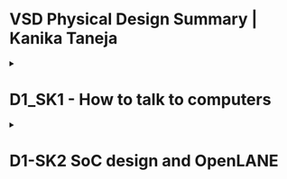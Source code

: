 # VSD Physical Design Summary | Kanika Taneja
<details><summary> <h1> D1_SK1 - How to talk to computers </summary><p>


<details><summary> <h2> :book: L1 - Introduction to QFN-48 Package, chips, pads, core, die and IPs</summary><p>		
The QFN-48 Package with a chip in the center is shown below. Connections are made to the boundaries of the chip through wirebonds.
		
![QN-48 Package with chip](https://user-images.githubusercontent.com/57150778/218431254-de324341-4bf1-43e9-97b5-6472ea4ce357.png)

Contents of a chip : 

i) Pads : These cells act as interfaces for signals travelling in and out of the chip.
ii) Core : This is where all the digital logic is placed.
iii) Die : It is the size of the entire chip; manufactured on Si wafer. 


![image](https://user-images.githubusercontent.com/57150778/218431961-da71e90b-a5a7-4345-aa84-be8762b517bd.png)

The two kinds of blocks on an SoC are Macros and IPs (Intellectual Properties). Macros are completely digital logic, while IP are blocks that need some level of intelligence to build.

</p>
</details>

<details><summary> <h2> :book: L2 - Introduction to RISC-V</summary><p>

### RISC-V Instruction Set Architecture (ISA)
It is the language of the computer. For a C-program to run on the hardware, the C-program is first compiled in its assembly language program. This assembly language program is converted to machine language program, (binary) which is basically electronic signals (0s and 1s) which are understood by the hardware of the computer. 

A hardware description language (HDL) is needed to replicate the Instruction Set Architecture using some RTL. HDL is the interface present between RISC-V architecture and the layout. 

![image](https://user-images.githubusercontent.com/57150778/218434578-debae85b-4371-4700-8541-730d258c081d.png)
</p>
</details>

<details><summary> <h2> :book: L3 - From Software Applications to Hardware </summary><p>	

Applications or software in our devices are implemented in the hardware chips, as described below:


Applications or software in out laptops / mobile phones are implemented in the hardware chips, like shown. 

System Software converts the application program into binary language. There are various layers of a system software.
The major components of a system software are:

1) OS: 
It handles IO operation, allocates memories. Majorly, it converts the application software to assembly language program and finally to binary language program so that it is understood by the hardware.
The outputs of the operating system are small functions in C/C++ or Java. These are input to the compiler.
		
2) Compiler : 
It converts the application software in C, C++ or Java into instructions (*.exe file),  the syntax of which depends on the type of hardware. For ex: If the hardware belongs to intel-X86, the instructions belong to X86; etc. 
		
3) Assembler:
An assembler takes in instructions and converts it into respective machine language program (Binary numbers: 1s and 0s). This binary language is fed to the hardware and accordingly, the hardware generates the output. 

![image](https://user-images.githubusercontent.com/57150778/218435817-f64b1f72-dc22-4d6e-abd6-749e1872040d.png)
</p>
</details>

</p>
</details>


<details><summary> <h1> D1-SK2 SoC design and OpenLANE  </summary><p>

<details><summary> <h2> :book: L1 - Intro to all components of open-source digital asic design  </summary><p>	

Digital ASIC design requires:

1) HDL : RTL of the function we want to implement including the RTL of all used Ips
2) CAD Tools used for electronic Design Automation (EDA)
3) Process Design Kits (PDK)

![image](https://user-images.githubusercontent.com/57150778/218443990-93629905-0fd2-46af-a6c7-cf76523a4cbd.png)


<h3> PDK </h3>

PDK acts as an interface between fabrication companies and designers. Earlier, design if an IC wad closely twined with process design kits owned by companies like TI. The need for separating design from fabrication technology led to creation of open-source PDKs (Processs Design Kits).

PDK is a collection of files for modelling the fabrication process for EDA tools. It consists of:
1) Process Design Rules - LVS, DRC checks
2) Device Models
3) Digital Standard Cell Libraries,
etc

Skywater 130nm open-pdk was introduced by Google and skywater, enabling complete ASIC design process to be open-source. 

Sky-130 nm tech node, despite being old; is still in use because of two main reasons:
1) Several applications don't need faster, advanced nodes. 130nm process has good enough performance to fit such applications. A pipelined version of RV32i CPU can achieve GHz clock. 
2) 130nm fabrication process is cheaper compared to advanced nodes.

</p>
</details>

<details><summary> <h2> :book: L2 - Simplified RTL-GDS Flow  </summary><p>

Major Implementation Steps in ASIC design flow are:
* Synthesis
* Floor/Power Planning
* Placement
* Clock Tree SYnthesis
* Routing
* Sign Off

The event of producing final layout is called "Tapeout".
![image](https://user-images.githubusercontent.com/57150778/218445851-b6ac990e-6b20-444f-9d43-2164cd7ab79a.png)

<details><summary><h3> Synthesis </h3></summary><p>

Design has to be translated into circuits having components from standard cell libraries (SCL).
The resultant circuit is a gate level netlist. It is functionally equivalent to the RTL.

![image](https://user-images.githubusercontent.com/57150778/218446318-07d5a251-0fbb-441b-b0c9-ab6d3353850b.png)

Standard Cells have a regular layout; typically all the same height with varying widths. It is an integer multiple of units called the "site width".
Each cell comes with different models or views utilized by different tools:

	1) Liberty view : electrical models like delay, power model
	2) HDL behavioral models for the cells
	3) SPICE or CDL view
	4) Layout View:
		i. GSDII (detailed View)
		ii. LEF View (abstract view)
        
![image](https://user-images.githubusercontent.com/57150778/218446473-f6b09bdd-dd3c-44ed-8125-99ee1ddeb7cb.png)
</p>
</details>

<details><summary><h3> Floor & Power Planning </h3></summary><p>

Floor and Power planning mean different things based on whether we are implementing a single component of the design (Macro) or the whole chip.
The objective is to plan the silicon area and create a robust Power Distribution Network to power the circuits.

<h4> Floorplanning </h4>

Chip Floor-Planning : The chip die is partitioned between different blocks and IO Pads are placed.

Macro Floor Planning : Macro dimensions, pin location and rows are defined. 

<h4> Power Planning </h4>

The power delivery network is constructed. The chip is powered by multiple VDD and Ground Pins. The power pins are connected to all components through rings and vertical and horizontal straps. Such parallel structures are meant to reduce the resistance and thus the IR drop; also the electromigration. Typically, the PDN used upper layers as they are thicker than lower metal layers.

![image](https://user-images.githubusercontent.com/57150778/218448464-1f20e51a-648b-4433-b8c2-a57de4fe4fe9.png)

</p>
</details>

<details><summary><h3> Placement  </h3></summary><p>

For macros we place std cells into rows, aligned with sites. Connected cells should be placed close to each other to reduce interconnect delays and to enable successful routing. 

![image](https://user-images.githubusercontent.com/57150778/218447701-c0d632c5-c5ff-4046-ad2e-c79d71d8c066.png)

Typically placement is done in 2 steps:

1) Global Placement : Finding optimal position for all cells. These positions are not necessarily legal.
2) Detailed Placement: The placement from global placement is minimally altered to be legal.
    
![image](https://user-images.githubusercontent.com/57150778/218447934-5bbc9237-41a2-457b-863d-88c51ac8ac75.png)

</p>
</details>

<details><summary><h3> Clock Tree Synthesis  </h3></summary><p>

Clock tree routing needs to be done before signal routing by creating a cock distribution network.
The goal is to deliver clock to all sequential cells while minimizing skew. This is typically implemented using an H-tree, X-tree or a fishbone structure.

![image](https://user-images.githubusercontent.com/57150778/218449271-6966e5c4-8bcd-446f-a6b6-48e5daf75597.png)

</p>
</details>

<details><summary><h3> Signal Routing  </h3></summary><p>

For each metal layer, the PDK defines:
	
i. Thickness
ii. Pitch
iii. Tracks
iv. Min width
v. Vias

![image](https://user-images.githubusercontent.com/57150778/218451009-82be9d51-83c5-4ed7-b309-04505eed0f63.png)


Most routers are grid routers, i.e., they create routes over existing tracks. Since the routing grid can be huge, the signal routing is done in two setps:

* Global Routing : Routing guides are generated.
* Detailed Routing : Routing guides are used to create actual wires. 

</p>
</details>

<details><summary><h3> Sign-Off  </h3></summary><p>

Signoff involves-

* Physical verifications:
    - Design Rule Checking (DRC) : To check that all design rules are satisfied.
    - Layout Versus Schematic Checks (LVS) : To ensure that layout is functionally equivalent to gate netlist.
* Timing Verification:
    - Static Timing Analysis (STA) : To make sure that all timing constraints are met and circuit will run at designated frequency.

</p>
</details>

</p>
</details>

<details><summary><h2> 📖 L3 - OpenLANE & Strive Chiplets  </h2></summary><p>

Using open source EDA tools presents a set of potential problems such as tool qualification, calibration, or missing tools for certain intermediate steps.
OpenLANE encounters this problem by presenting an Open-Source Flow for a True Open Source Tape-out experiment. 

An example of open everything SoCs is striV3. It makes use of open pdk, EDA tools as well as RTL. 

![image](https://user-images.githubusercontent.com/57150778/218457206-f20b49b0-c61e-474c-b614-d288fee14021.png)

Its SoC are present in various versions as described below:
	
![image](https://user-images.githubusercontent.com/57150778/218457450-010732c8-3932-4bc8-ba44-c1980f2af094.png)

	
The main objective of an open source EDA FLow is to produce a clean GDSII with no human intervention. This implies:

* No LVS Violations
* No DRC Violations
* No Timing Violations

OpenLANE presents a containersed set of tools that are containerized to function out of the box. It has two modes of operation:

* Autonomous
* Interactive
	
It can also be used for finding the best set of flow configurations for a particular design.
	
</p>
</details>

<details><summary><h2> 📖 L4 - Introduction to OpenLANE detailed ASIC Design Flow </h2></summary><p>

OpenLANE ASIC Flow : 
![OpenLANE ASIC Flow](https://user-images.githubusercontent.com/57150778/218458792-20a4b5e4-7e34-4f43-b772-46b8921b07e8.png)


<h3> RTL Synthesis </h3>
	
RTL is fed to yosys using design constraints. Yosys translates the RTL into a logic circuit using generic components.
This circuit is optimised and mapped into a standard cell library using abc. ABC has to be guided using abc scripts.
OpenLANE comes with various abc scripts referred to as "synthesis strategies". The strategies target the best area or could target the best timing, etc.

<h3> Synthesis Exploration (Utility) </h3>
	
Used to generate reports that show how the design delay and area is affected by the synthesis strategy (S1, S2, …S8). Based on this, we can pick the best strategy to continue with. 

![image](https://user-images.githubusercontent.com/57150778/218459424-8bcb6fbc-f96f-4aeb-9118-1c6949088772.png)


<h3> Design Exploration (Utility) </h3>
	
Used to sweep design configurations (>16). It generates a report as shown below that has more than 35 design metrics. Also shows the number of violations generated after generating the final layout. 
This is useful to find the best configuration for openLANE for any given design. Thus it is recommended to explore the design first and then used the obtained best configuration for this design going forward.
Ex : Exploration to find a configuration that gets a clean layout.


![image](https://user-images.githubusercontent.com/57150778/218459824-daa5b467-466a-4a04-b979-380a829ddabb.png)


<h3> Design For Testing </h3>

After synthesis we can insert a testing structure is we want our design to be ready for testing after fabrication. We can insert a scan chain using open src project Fault. It can perform:

* Scan insertion
* Automatic test Pattern Generation (ATPG)
* Test Patterns COmpaction
* Fault Coverage
* Fault Simulation

![image](https://user-images.githubusercontent.com/57150778/218460233-ea5be554-235f-4896-a62f-8c5eadfe271e.png)

	
<h3> Physical Implementation </h3>
	
It is also called automated PnR (Place and Route). It has several steps performed by the OpenROAD App.
* Floor/Power Planning
* End Decoupling Capacitors and Tap cell insertion
* Placement : Global and Detailed
* Post placement Optimization
* Clock Tree Synthesis (CTS)
* Routing : Global and Detailed
	

<h3> Logic Equivalence Checking | by Yosys </h3>
	
Every time a netlist is modified by CTS, post route optimization, etc; it must be checked for funtionality against the gate level netlist post synthesis.
	
	
<h3> Dealing with Antenna Rules Violation </h3>
	
A fabricated metal wire connected to transistor gates acts as an antenna. Charge can accumulate on it and can damage transistor gate during fabrication. To address this, the length of the wires must be limited. This is ensured by the router. However, if the router fails, there are two solutions : 
	
1) Bridging : Attatchign a higher intermediary layer
	
![image](https://user-images.githubusercontent.com/57150778/218462046-f78a338a-1eaa-4665-a191-db4a44164f75.png)

2) Adding Antenna diode cell to leak away charges
	
![image](https://user-images.githubusercontent.com/57150778/218462377-3f6ff250-d9b5-4a6f-a049-90d9e3087740.png)

As a preventative approach, OpenLANE adds a fake antenna diode next to all cells after placement. Antenna checks are done post routing (Magic). Finally, the fake antenna cells next to violating instance pins are replaced with real antenna cells from the SCL. 
	
![image](https://user-images.githubusercontent.com/57150778/218463312-fac9b846-9c9b-4b80-b792-aa142479170d.png)

	
<h3> SignOff </h3>
	
SignOff involves STA, DRC and LVS checks.

Timing Signoff is done by performing RC extraction to generate spef file. Then, STA is done using OpenSTA to generate timing reports.

![image](https://user-images.githubusercontent.com/57150778/218463959-af2c8a36-c684-441a-a90f-3732bdea81f7.png)
	
	
DRC is perfomed in magic. LVS checks are performed in Netgen and Magic.
	
	
	
</p>
</details>
	
	
</p>
</details>
